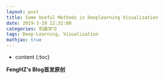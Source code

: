 ```yaml
---
layout: post
title: Some Useful Methods in Deeplearning Visualization
date: 2019-3-19 12:32:00
categories: 机器学习
tags: Deep-Learning, Visualization
mathjax: true
---
```


* content
{:toc}

**FengHZ‘s Blog首发原创**